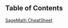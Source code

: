 ## Table of Contents


[SageMath CheatSheet](https://doc.sagemath.org/html/en/reference/combinat/sage/combinat/posets/lattices.html)
